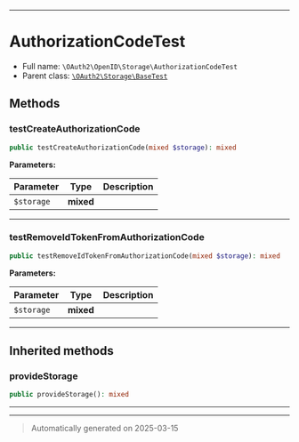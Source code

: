 ***

# AuthorizationCodeTest





* Full name: `\OAuth2\OpenID\Storage\AuthorizationCodeTest`
* Parent class: [`\OAuth2\Storage\BaseTest`](../../Storage/BaseTest.md)




## Methods


### testCreateAuthorizationCode



```php
public testCreateAuthorizationCode(mixed $storage): mixed
```








**Parameters:**

| Parameter | Type | Description |
|-----------|------|-------------|
| `$storage` | **mixed** |  |





***

### testRemoveIdTokenFromAuthorizationCode



```php
public testRemoveIdTokenFromAuthorizationCode(mixed $storage): mixed
```








**Parameters:**

| Parameter | Type | Description |
|-----------|------|-------------|
| `$storage` | **mixed** |  |





***


## Inherited methods


### provideStorage



```php
public provideStorage(): mixed
```












***


***
> Automatically generated on 2025-03-15
